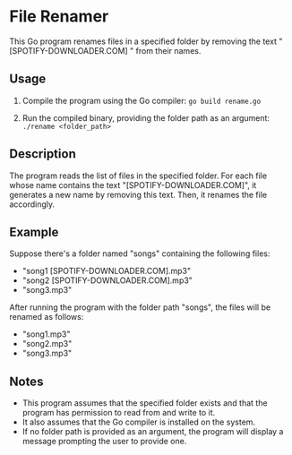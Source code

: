 # File Renamer

This Go program renames files in a specified folder by removing the text "[SPOTIFY-DOWNLOADER.COM] " from their names.

## Usage

1. Compile the program using the Go compiler:
`go build rename.go`

2. Run the compiled binary, providing the folder path as an argument:
`./rename <folder_path>`

## Description

The program reads the list of files in the specified folder. For each file whose name contains the text "[SPOTIFY-DOWNLOADER.COM]", it generates a new name by removing this text. Then, it renames the file accordingly.

## Example

Suppose there's a folder named "songs" containing the following files:
- "song1 [SPOTIFY-DOWNLOADER.COM].mp3"
- "song2 [SPOTIFY-DOWNLOADER.COM].mp3"
- "song3.mp3"

After running the program with the folder path "songs", the files will be renamed as follows:
- "song1.mp3"
- "song2.mp3"
- "song3.mp3"

## Notes

- This program assumes that the specified folder exists and that the program has permission to read from and write to it.
- It also assumes that the Go compiler is installed on the system.
- If no folder path is provided as an argument, the program will display a message prompting the user to provide one.
